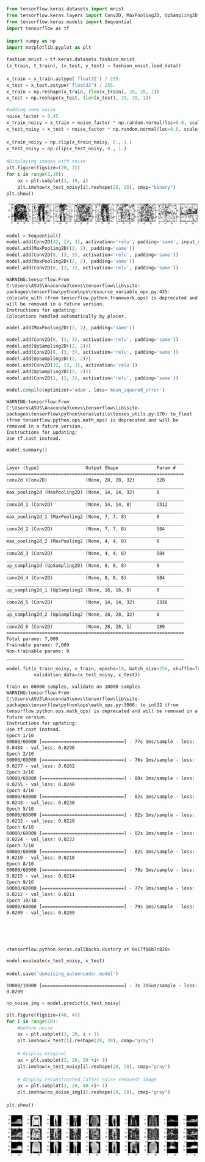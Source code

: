 

```python
from tensorflow.keras.datasets import mnist
from tensorflow.keras.layers import Conv2D, MaxPooling2D, UpSampling2D
from tensorflow.keras.models import Sequential
import tensorflow as tf

import numpy as np
import matplotlib.pyplot as plt
```


```python
fashion_mnist = tf.keras.datasets.fashion_mnist
(x_train, t_train), (x_test, y_test) = fashion_mnist.load_data()

x_train = x_train.astype('float32') / 255.
x_test = x_test.astype('float32') / 255.
x_train = np.reshape(x_train, (len(x_train), 28, 28, 1))
x_test = np.reshape(x_test, (len(x_test), 28, 28, 1))
```


```python
#adding some noise
noise_factor = 0.45
x_train_noisy = x_train + noise_factor * np.random.normal(loc=0.0, scale=1.0, size=x_train.shape) 
x_test_noisy = x_test + noise_factor * np.random.normal(loc=0.0, scale=1.0, size=x_test.shape) 

x_train_noisy = np.clip(x_train_noisy, 0., 1.)
x_test_noisy = np.clip(x_test_noisy, 0., 1.)

#Displaying images with noise
plt.figure(figsize=(20, 2))
for i in range(1,10):
    ax = plt.subplot(1, 10, i)
    plt.imshow(x_test_noisy[i].reshape(28, 28), cmap="binary")
plt.show()

```


![png](output_2_0.png)



```python
model = Sequential()
model.add(Conv2D(32, (3, 3), activation='relu', padding='same', input_shape=(28, 28, 1)))
model.add(MaxPooling2D((2, 2), padding='same'))
model.add(Conv2D(8, (3, 3), activation='relu', padding='same'))
model.add(MaxPooling2D((2, 2), padding='same'))
model.add(Conv2D(8, (3, 3), activation='relu', padding='same'))
```

    WARNING:tensorflow:From C:\Users\ASUS\Anaconda3\envs\tensorflow\lib\site-packages\tensorflow\python\ops\resource_variable_ops.py:435: colocate_with (from tensorflow.python.framework.ops) is deprecated and will be removed in a future version.
    Instructions for updating:
    Colocations handled automatically by placer.
    


```python
model.add(MaxPooling2D((2, 2), padding='same'))
```


```python
model.add(Conv2D(8, (3, 3), activation='relu', padding='same'))
model.add(UpSampling2D((2, 2)))
model.add(Conv2D(8, (3, 3), activation='relu', padding='same'))
model.add(UpSampling2D((2, 2)))
model.add(Conv2D(32, (3, 3), activation='relu'))
model.add(UpSampling2D((2, 2)))
model.add(Conv2D(1, (3, 3), activation='relu', padding='same'))
```


```python
model.compile(optimizer='adam', loss='mean_squared_error')
```

    WARNING:tensorflow:From C:\Users\ASUS\Anaconda3\envs\tensorflow\lib\site-packages\tensorflow\python\keras\utils\losses_utils.py:170: to_float (from tensorflow.python.ops.math_ops) is deprecated and will be removed in a future version.
    Instructions for updating:
    Use tf.cast instead.
    


```python
model.summary()

```

    _________________________________________________________________
    Layer (type)                 Output Shape              Param #   
    =================================================================
    conv2d (Conv2D)              (None, 28, 28, 32)        320       
    _________________________________________________________________
    max_pooling2d (MaxPooling2D) (None, 14, 14, 32)        0         
    _________________________________________________________________
    conv2d_1 (Conv2D)            (None, 14, 14, 8)         2312      
    _________________________________________________________________
    max_pooling2d_1 (MaxPooling2 (None, 7, 7, 8)           0         
    _________________________________________________________________
    conv2d_2 (Conv2D)            (None, 7, 7, 8)           584       
    _________________________________________________________________
    max_pooling2d_2 (MaxPooling2 (None, 4, 4, 8)           0         
    _________________________________________________________________
    conv2d_3 (Conv2D)            (None, 4, 4, 8)           584       
    _________________________________________________________________
    up_sampling2d (UpSampling2D) (None, 8, 8, 8)           0         
    _________________________________________________________________
    conv2d_4 (Conv2D)            (None, 8, 8, 8)           584       
    _________________________________________________________________
    up_sampling2d_1 (UpSampling2 (None, 16, 16, 8)         0         
    _________________________________________________________________
    conv2d_5 (Conv2D)            (None, 14, 14, 32)        2336      
    _________________________________________________________________
    up_sampling2d_2 (UpSampling2 (None, 28, 28, 32)        0         
    _________________________________________________________________
    conv2d_6 (Conv2D)            (None, 28, 28, 1)         289       
    =================================================================
    Total params: 7,009
    Trainable params: 7,009
    Non-trainable params: 0
    _________________________________________________________________
    


```python
model.fit(x_train_noisy, x_train, epochs=10, batch_size=256, shuffle=True, 
          validation_data=(x_test_noisy, x_test))
```

    Train on 60000 samples, validate on 10000 samples
    WARNING:tensorflow:From C:\Users\ASUS\Anaconda3\envs\tensorflow\lib\site-packages\tensorflow\python\ops\math_ops.py:3066: to_int32 (from tensorflow.python.ops.math_ops) is deprecated and will be removed in a future version.
    Instructions for updating:
    Use tf.cast instead.
    Epoch 1/10
    60000/60000 [==============================] - 77s 1ms/sample - loss: 0.0484 - val_loss: 0.0296
    Epoch 2/10
    60000/60000 [==============================] - 76s 1ms/sample - loss: 0.0277 - val_loss: 0.0262
    Epoch 3/10
    60000/60000 [==============================] - 80s 1ms/sample - loss: 0.0255 - val_loss: 0.0248
    Epoch 4/10
    60000/60000 [==============================] - 82s 1ms/sample - loss: 0.0243 - val_loss: 0.0238
    Epoch 5/10
    60000/60000 [==============================] - 82s 1ms/sample - loss: 0.0232 - val_loss: 0.0229
    Epoch 6/10
    60000/60000 [==============================] - 82s 1ms/sample - loss: 0.0224 - val_loss: 0.0222
    Epoch 7/10
    60000/60000 [==============================] - 82s 1ms/sample - loss: 0.0219 - val_loss: 0.0218
    Epoch 8/10
    60000/60000 [==============================] - 78s 1ms/sample - loss: 0.0215 - val_loss: 0.0214
    Epoch 9/10
    60000/60000 [==============================] - 77s 1ms/sample - loss: 0.0212 - val_loss: 0.0211
    Epoch 10/10
    60000/60000 [==============================] - 79s 1ms/sample - loss: 0.0209 - val_loss: 0.0209
    




    <tensorflow.python.keras.callbacks.History at 0x17f06b7c828>




```python
model.evaluate(x_test_noisy, x_test)

model.save('denoising_autoencoder.model')
```

    10000/10000 [==============================] - 3s 315us/sample - loss: 0.0209
    


```python
no_noise_img = model.predict(x_test_noisy)
```


```python
plt.figure(figsize=(40, 4))
for i in range(10):
    #before noise
    ax = plt.subplot(3, 20, i + 1)
    plt.imshow(x_test[i].reshape(28, 28), cmap="gray")
    
    # display original
    ax = plt.subplot(3, 20, 20 +i+ 1)
    plt.imshow(x_test_noisy[i].reshape(28, 28), cmap="gray")
    
    # display reconstructed (after noise removed) image
    ax = plt.subplot(3, 20, 40 +i+ 1)
    plt.imshow(no_noise_img[i].reshape(28, 28), cmap="gray")

plt.show()
```


![png](output_11_0.png)



```python

```
